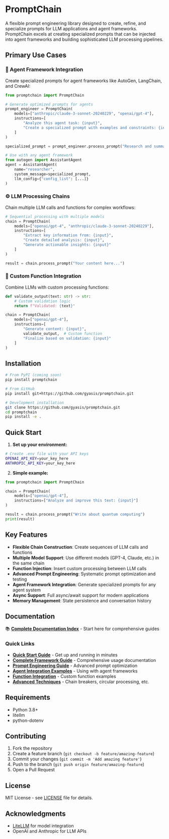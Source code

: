 # PromptChain

A flexible prompt engineering library designed to create, refine, and specialize prompts for LLM applications and agent frameworks. PromptChain excels at creating specialized prompts that can be injected into agent frameworks and building sophisticated LLM processing pipelines.

## Primary Use Cases

### 🎯 Agent Framework Integration
Create specialized prompts for agent frameworks like AutoGen, LangChain, and CrewAI:

```python
from promptchain import PromptChain

# Generate optimized prompts for agents
prompt_engineer = PromptChain(
    models=["anthropic/claude-3-sonnet-20240229", "openai/gpt-4"],
    instructions=[
        "Analyze this agent task: {input}",
        "Create a specialized prompt with examples and constraints: {input}"
    ]
)

specialized_prompt = prompt_engineer.process_prompt("Research and summarize AI papers")

# Use with any agent framework
from autogen import AssistantAgent
agent = AssistantAgent(
    name="researcher", 
    system_message=specialized_prompt,
    llm_config={"config_list": [...]}
)
```

### ⚙️ LLM Processing Chains
Chain multiple LLM calls and functions for complex workflows:

```python
# Sequential processing with multiple models
chain = PromptChain(
    models=["openai/gpt-4", "anthropic/claude-3-sonnet-20240229"],
    instructions=[
        "Extract key information from: {input}",
        "Create detailed analysis: {input}",
        "Generate actionable insights: {input}"
    ]
)

result = chain.process_prompt("Your content here...")
```

### 🔧 Custom Function Integration
Combine LLMs with custom processing functions:

```python
def validate_output(text: str) -> str:
    # Custom validation logic
    return f"Validated: {text}"

chain = PromptChain(
    models=["openai/gpt-4"],
    instructions=[
        "Generate content: {input}",
        validate_output,  # Custom function
        "Finalize based on validation: {input}"
    ]
)
```

## Installation

```bash
# From PyPI (coming soon)
pip install promptchain

# From GitHub
pip install git+https://github.com/gyasis/promptchain.git

# Development installation
git clone https://github.com/gyasis/promptchain.git
cd promptchain
pip install -e .
```

## Quick Start

1. **Set up your environment:**
```bash
# Create .env file with your API keys
OPENAI_API_KEY=your_key_here
ANTHROPIC_API_KEY=your_key_here
```

2. **Simple example:**
```python
from promptchain import PromptChain

chain = PromptChain(
    models=["openai/gpt-4"],
    instructions=["Analyze and improve this text: {input}"]
)

result = chain.process_prompt("Write about quantum computing")
print(result)
```

## Key Features

- **Flexible Chain Construction**: Create sequences of LLM calls and functions
- **Multiple Model Support**: Use different models (GPT-4, Claude, etc.) in the same chain  
- **Function Injection**: Insert custom processing between LLM calls
- **Advanced Prompt Engineering**: Systematic prompt optimization and testing
- **Agent Framework Integration**: Generate specialized prompts for any agent system
- **Async Support**: Full async/await support for modern applications
- **Memory Management**: State persistence and conversation history

## Documentation

📚 **[Complete Documentation Index](docs/index.md)** - Start here for comprehensive guides

### Quick Links
- **[Quick Start Guide](docs/promptchain_quickstart_multistep.md)** - Get up and running in minutes
- **[Complete Framework Guide](docs/promptchain_guide.md)** - Comprehensive usage documentation  
- **[Prompt Engineering Guide](docs/prompt_engineer.md)** - Advanced prompt optimization
- **[Agent Integration Examples](docs/AgentChain_Usage.md)** - Using with agent frameworks
- **[Function Integration](docs/registering_functions_to_chain.md)** - Custom function examples
- **[Advanced Techniques](docs/chainbreaker_guide.md)** - Chain breakers, circular processing, etc.

## Requirements

- Python 3.8+
- litellm
- python-dotenv

## Contributing

1. Fork the repository
2. Create a feature branch (`git checkout -b feature/amazing-feature`)
3. Commit your changes (`git commit -m 'Add amazing feature'`)
4. Push to the branch (`git push origin feature/amazing-feature`)
5. Open a Pull Request

## License

MIT License - see [LICENSE](LICENSE) file for details.

## Acknowledgments

- [LiteLLM](https://github.com/BerriAI/litellm) for model integration
- OpenAI and Anthropic for LLM APIs
